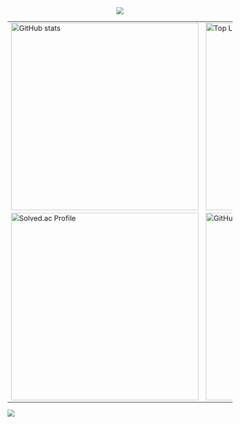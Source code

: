 <!-- 헤더 -->
<p align="center">
  <img src="https://capsule-render.vercel.app/api?type=waving&color=auto&height=300&section=header&text=🧑‍💻Jeemin&fontSize=80&fontAlign=70" />
</p>

<!-- 2x2 그리드 -->
<table align="center">
  <tr>
    <td>
      <a href="https://github.com/rlawlals119/github-readme-stats">
        <img
          src="https://github-readme-stats.vercel.app/api?username=rlawlals119&show_icons=true&hide_border=true"
          width="420"
          alt="GitHub stats"
        />
      </a>
    </td>
    <td>
      <a href="https://github.com/rlawlals119/github-readme-stats">
        <img
          src="https://github-readme-stats.vercel.app/api/top-langs/?username=rlawlals119&layout=compact&hide_border=true"
          width="420"
          alt="Top Languages"
        />
      </a>
    </td>
  </tr>
  <tr>
    <td>
      <a href="https://solved.ac/rlawlals119">
        <img
          src="https://mazassumnida.wtf/api/v2/generate_badge?boj=rlawlals119"
          width="420"
          alt="Solved.ac Profile"
        />
      </a>
    </td>
    <td>
      <a href="https://git.io/streak-stats">
        <img
          src="https://streak-stats.demolab.com?user=rlawlals119&hide_border=true"
          width="420"
          alt="GitHub Streak"
        />
      </a>
    </td>
  </tr>
</table>

![](./profile-3d-contrib/profile-green-animate.svg)
